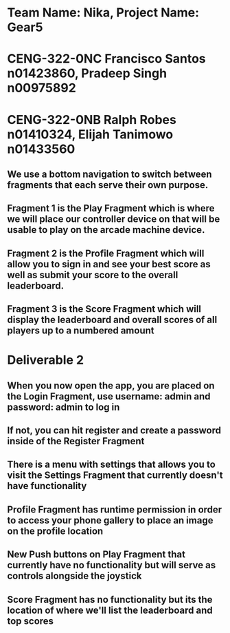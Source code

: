 # Team Name: Nika, Project Name: Gear5
# CENG-322-0NC Francisco Santos n01423860, Pradeep Singh n00975892
# CENG-322-0NB Ralph Robes n01410324, Elijah Tanimowo n01433560
## We use a bottom navigation to switch between fragments that each serve their own purpose.
## Fragment 1 is the Play Fragment which is where we will place our controller device on that will be usable to play on the arcade machine device.
## Fragment 2 is the Profile Fragment which will allow you to sign in and see your best score as well as submit your score to the overall leaderboard.
## Fragment 3 is the Score Fragment which will display the leaderboard and overall scores of all players up to a numbered amount

# Deliverable 2
## When you now open the app, you are placed on the Login Fragment, use username: admin and password: admin to log in
## If not, you can hit register and create a password inside of the Register Fragment
## There is a menu with settings that allows you to visit the Settings Fragment that currently doesn't have functionality
## Profile Fragment has runtime permission in order to access your phone gallery to place an image on the profile location
## New Push buttons on Play Fragment that currently have no functionality but will serve as controls alongside the joystick
## Score Fragment has no functionality but its the location of where we'll list the leaderboard and top scores